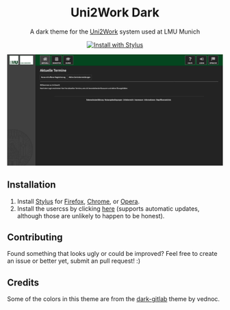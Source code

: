 <h1 align="center">Uni2Work Dark</h1>
<p align="center">
  A dark theme for the <a href="https://uni2work.ifi.lmu.de/">Uni2Work</a> system used at LMU Munich
</p>
<p align="center">
  <a href="https://raw.githubusercontent.com/lx4r/uni2work-dark/master/uni2work-dark.user.css">
    <img src="https://img.shields.io/badge/Install%20with-Stylus-blue?style=for-the-badge" alt="Install with Stylus">
  </a>
</p>
<p align="center">
  <img src="homepage_screenshot.png" />
</p>

## Installation

1. Install [Stylus](https://add0n.com/stylus.html) for [Firefox](https://addons.mozilla.org/firefox/addon/styl-us/), [Chrome](https://chrome.google.com/webstore/detail/stylus/clngdbkpkpeebahjckkjfobafhncgmne), or [Opera](https://addons.opera.com/extensions/details/stylus/).
2. Install the usercss by clicking [here](https://raw.githubusercontent.com/lx4r/uni2work-dark/master/uni2work-dark.user.css) (supports automatic updates, although those are unlikely to happen to be honest).

## Contributing

Found something that looks ugly or could be improved? Feel free to create an issue or better yet, submit an pull request! :)

## Credits

Some of the colors in this theme are from the [dark-gitlab](https://gitlab.com/vednoc/dark-gitlab) theme by vednoc.
